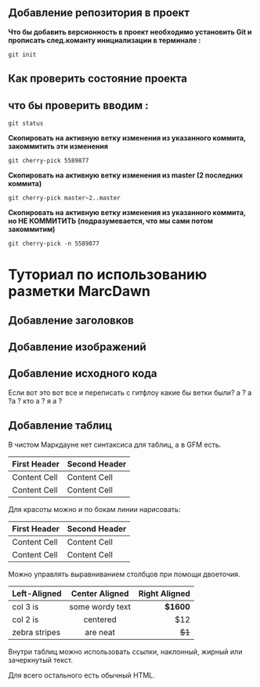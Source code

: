 ## Добавление репозитория в проект

**Что бы добавить версионность в проект необходимо установить Git и прописать след.команту инициализации в терминале :**
```
git init
```

## Как проверить состояние проекта 

## что бы проверить вводим :
```fix
git status
```

**Cкопировать на активную ветку изменения из указанного коммита, закоммитить эти изменения**
```fix
git cherry-pick 5589877
```
**Cкопировать на активную ветку изменения из master (2 последних коммита)**
``` fix
git cherry-pick master~2..master
```
**Cкопировать на активную ветку изменения из указанного коммита, но НЕ КОММИТИТЬ (подразумевается, что мы сами потом закоммитим)**
```fix
git cherry-pick -n 5589877 
```
# Туториал по использованию разметки MarcDawn

## Добавление заголовков 



## Добавление изображений


## Добавление исходного кода

Если вот это вот все и переписать с гитфлоу какие бы ветки были? а ? а ?а ? кто а ? я а ?

## Добавление таблиц 

В чистом Маркдауне нет синтаксиса для таблиц, а в GFM
есть.

First Header | Second Header
------------- | -------------
Content Cell | Content Cell
Content Cell | Content Cell

Для красоты можно и по бокам линии нарисовать:

| First Header | Second Header |
| ------------- | ------------- |
| Content Cell | Content Cell |
| Content Cell | Content Cell |

Можно управлять выравниванием столбцов при помощи
двоеточия.

| Left-Aligned | Center Aligned | Right Aligned |
|:------------- |:---------------:| -------------:|
| col 3 is | some wordy text | **$1600** |
| col 2 is | centered | $12 |
| zebra stripes | are neat | ~~$1~~ |
Внутри таблиц можно использовать ссылки, наклонный,
жирный или зачеркнутый текст.

Для всего остального есть обычный HTML.
